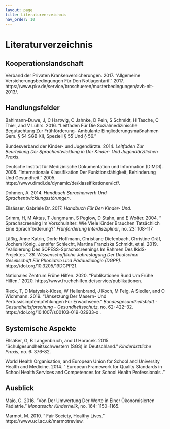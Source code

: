 ```yaml
---
layout: page
title: Literaturverzeichnis
nav_order: 10
---
```


# Literaturverzeichnis

  <div class="article-part article-richtext article-body">
<h2 id="_5juovpky2">Kooperationslandschaft</h2>
<p>Verband der Privaten Krankenversicherungen. 2017. “Allgemeine Versicherungsbedingungen Für Den Notlagentarif.” 2017. https://www.pkv.de/service/broschueren/musterbedingungen/avb-nlt-2013/.</p>

<h2 class="article-bibliography-header" id="_0fv1ne3mo">Handlungsfelder</h2>
<p class="txtnospace">Bahlmann-Duwe, J, C Hartwig, C Jahnke, D Pein, S Schmidt, H Tasche, C Thiel, and V Lührs. 2016. “Leitfaden Für Die Sozialmedizinische Begutachtung Zur Frühförderung- Ambulante Eingliederungsmaßnahmen Gem. § 54 SGB XII, Speziell § 55 Und § 56.”</p>
<p>Bundesverband der Kinder- und Jugendärzte. 2014. <i>Leitfaden Zur Beurteilung Der Sprachentwicklung in Der Kinder- Und Jugendärztlichen Praxis</i>.</p>
<p>Deutsche Institut für Medizinische Dokumentation und Information (DIMDI). 2005. “Internationale Klassifikation Der Funktionsfähigkeit, Behinderung Und Gesundheit.” 2005. https://www.dimdi.de/dynamic/de/klassifikationen/icf/.</p>
<p>Dohmen, A. 2014. <i>Handbuch Spracherwerb Und Sprachentwicklungsstörungen</i>.</p>
<p>Ellsässer, Gabriele Dr. 2017. <i>Handbuch Für Den Kinder- Und</i>.</p>
<p>Grimm, H, M Aktas, T Jungmann, S Peglow, D Stahn, and E Wolter. 2004. “ Sprachscreening Im Vorschulalter: Wie Viele Kinder Brauchen Tatsächlich Eine Sprachförderung?” <i>Frühförderung Interdisziplinär</i>, no. 23: 108-117</p>
<p>Läßig, Anne Katrin, Dorle Hoffmann, Christiane Diefenbach, Christine Gräf, Jochem König, Jennifer Schlecht, Martina Franziska Schmidt, et al. 2019. “Validierung Des SOPESS-Sprachscreenings Im Rahmen Des IkidS-Projektes.” <i>36. Wissenschaftliche Jahrestagung Der Deutschen Gesellschaft Für Phoniatrie Und Pädaudiologie (DGPP)</i>. https://doi.org/10.3205/19DGPP21.</p>
<p>Nationales Zentrum Frühe Hilfen. 2020. “Publikationen Rund Um Frühe Hilfen.” 2020. https://www.fruehehilfen.de/service/publikationen.</p>
<p>Rieck, T, D Matysiak-Klose, W Hellenbrand, J Koch, M Feig, A Siedler, and O Wichmann. 2019. “Umsetzung Der Masern- Und Pertussisimpfempfehlungen Für Erwachsene.” <i>Bundesgesundheitsblatt - Gesundheitsforschung - Gesundheitsschutz</i>, no. 62: 422–32. https://doi.org/10.1007/s00103-019-02933-x .</p>

<h2 class="article-bibliography-header" id="_jyyf36sfo">Systemische Aspekte</h2>
  <p>Ellsäßer, G, B Langenbruch, and U Horacek. 2015. “Schulgesundheitsschwestern (SGS) in Deutschland.” <i>Kinderärztliche Praxis</i>, no. 6: 376–82.</p>
  <p>World Health Organisation, and European Union for School and University Health and Medicine. 2014. “ European Framework for Quality Standards in School Health Services and Competences for School Health Professionals .”</p>

<h2 class="article-bibliography-header" id="_krcww40ax">Ausblick</h2>
  <p>Maio, G. 2016. “Von Der Umwertung Der Werte in Einer Ökonomisierten Pädiatrie.” <i>Monatsschr Kinderheilk</i>, no. 164: 1150–1165.</p>
  <p>Marmot, M. 2010. “<b> </b>Fair Society, Healthy Lives.” https://www.ucl.ac.uk/marmotreview.</p>
</div>
